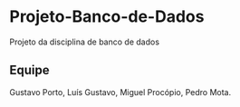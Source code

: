 # Projeto-Banco-de-Dados
Projeto da disciplina de banco de dados

## Equipe
Gustavo Porto, Luís Gustavo, Miguel Procópio, Pedro Mota.
